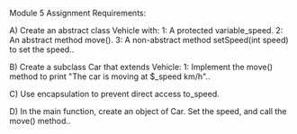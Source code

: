 Module 5 Assignment Requirements:


A) Create an abstract class Vehicle with:
         1: A protected variable_speed.
         2: An abstract method move().
         3: A non-abstract method
            setSpeed(int speed) to set the speed..

B) Create a subclass Car that extends Vehicle:
         1: Implement the move() method to print
            "The car is moving at $_speed km/h"..

C) Use encapsulation to prevent direct access to_speed.

D) In the main function, create an object of Car.
   Set the speed, and call the move() method..
